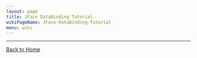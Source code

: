 ```yaml
---
layout: page
title: JFace DataBinding Tutorial
wikiPageName: JFace-DataBinding-Tutorial
menu: wiki
---
```


***
[Back to Home]({{site.baseurl}}/eclipse.tutorial/wiki/)

